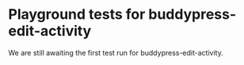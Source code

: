 # Playground tests for buddypress-edit-activity
We are still awaiting the first test run for buddypress-edit-activity.
